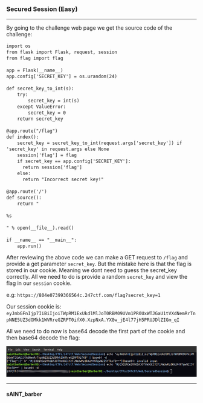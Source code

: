 ### Secured Session (Easy)
---

By going to the challenge web page we get the source code of the challenge:

```
import os
from flask import Flask, request, session
from flag import flag

app = Flask(__name__)
app.config['SECRET_KEY'] = os.urandom(24)

def secret_key_to_int(s):
    try:
        secret_key = int(s)
    except ValueError:
        secret_key = 0
    return secret_key

@app.route("/flag")
def index():
    secret_key = secret_key_to_int(request.args['secret_key']) if 'secret_key' in request.args else None
    session['flag'] = flag
    if secret_key == app.config['SECRET_KEY']:
      return session['flag']
    else:
      return "Incorrect secret key!"

@app.route('/')
def source():
    return "

%s

" % open(__file__).read()

if __name__ == "__main__":
    app.run()
```

After reviewing the above code we can make a GET request to `/flag` and provide a get parameter `secret_key`. But the mistake here is that the flag is stored in our cookie. Meaning we dont need to guess the secret_key correctly. All we need to do is provide a random `secret_key` and view the flag in our `session` cookie.

e.g: `https://804e07399366564c.247ctf.com/flag?secret_key=1`

Our session cookie is: `eyJmbGFnIjp7IiBiIjoiTWpRM1ExUkdlMlJoT0RBM09UVm1PR0UxWTJGaU1tVXdNemRrTnpNNE5UZ3dOMkk1WVRreGZRPT0ifX0.XzpNxA.YX8w_jE4l77jH5PRUJDlZIGm_qI`

All we need to do now is base64 decode the first part of the cookie and then base64 decode the flag:

<img src="images/image1.png" width="900">

---
#### sAINT_barber
